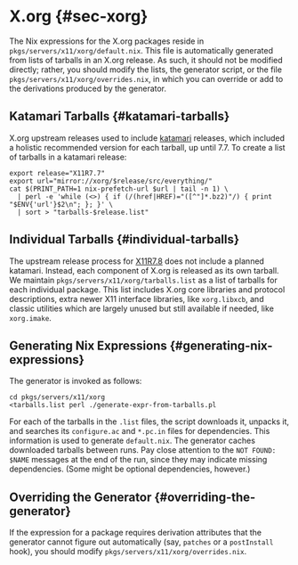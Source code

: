 # X.org {#sec-xorg}

The Nix expressions for the X.org packages reside in `pkgs/servers/x11/xorg/default.nix`. This file is automatically generated from lists of tarballs in an X.org release. As such, it should not be modified directly; rather, you should modify the lists, the generator script, or the file `pkgs/servers/x11/xorg/overrides.nix`, in which you can override or add to the derivations produced by the generator.

## Katamari Tarballs {#katamari-tarballs}

X.org upstream releases used to include [katamari](https://en.wiktionary.org/wiki/%E3%81%8B%E3%81%9F%E3%81%BE%E3%82%8A) releases, which included a holistic recommended version for each tarball, up until 7.7. To create a list of tarballs in a katamari release:

```ShellSession
export release="X11R7.7"
export url="mirror://xorg/$release/src/everything/"
cat $(PRINT_PATH=1 nix-prefetch-url $url | tail -n 1) \
  | perl -e 'while (<>) { if (/(href|HREF)="([^"]*.bz2)"/) { print "$ENV{'url'}$2\n"; }; }' \
  | sort > "tarballs-$release.list"
```

## Individual Tarballs {#individual-tarballs}

The upstream release process for [X11R7.8](https://x.org/wiki/Releases/7.8/) does not include a planned katamari. Instead, each component of X.org is released as its own tarball. We maintain `pkgs/servers/x11/xorg/tarballs.list` as a list of tarballs for each individual package. This list includes X.org core libraries and protocol descriptions, extra newer X11 interface libraries, like `xorg.libxcb`, and classic utilities which are largely unused but still available if needed, like `xorg.imake`.

## Generating Nix Expressions {#generating-nix-expressions}

The generator is invoked as follows:

```ShellSession
cd pkgs/servers/x11/xorg
<tarballs.list perl ./generate-expr-from-tarballs.pl
```

For each of the tarballs in the `.list` files, the script downloads it, unpacks it, and searches its `configure.ac` and `*.pc.in` files for dependencies. This information is used to generate `default.nix`. The generator caches downloaded tarballs between runs. Pay close attention to the `NOT FOUND: $NAME` messages at the end of the run, since they may indicate missing dependencies. (Some might be optional dependencies, however.)

## Overriding the Generator {#overriding-the-generator}

If the expression for a package requires derivation attributes that the generator cannot figure out automatically (say, `patches` or a `postInstall` hook), you should modify `pkgs/servers/x11/xorg/overrides.nix`.

